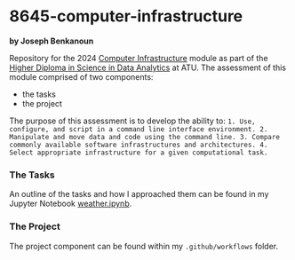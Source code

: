 # 8645-computer-infrastructure
**by Joseph Benkanoun**

Repository for the 2024 [Computer Infrastructure](https://www.gmit.ie/computer-infrastructure) module as part of the [Higher Diploma in Science in Data Analytics](https://www.gmit.ie/higher-diploma-in-science-in-computing-in-data-analytics) at ATU. The assessment of this module comprised of two components:

- the tasks
- the project

The purpose of this assessment is to develop the ability to:
    ```
    1. Use, configure, and script in a command line interface environment.
    2. Manipulate and move data and code using the command line.
    3. Compare commonly available software infrastructures and architectures.
    4. Select appropriate infrastructure for a given computational task.
    ```

### The Tasks



An outline of the tasks and how I approached them can be found in my Jupyter Notebook [weather.ipynb](https://github.com/JBnkn/8645-computer-infrastructure/blob/main/weather.ipynb).

### The Project

The project component can be found within my <code>.github/workflows</code> folder.